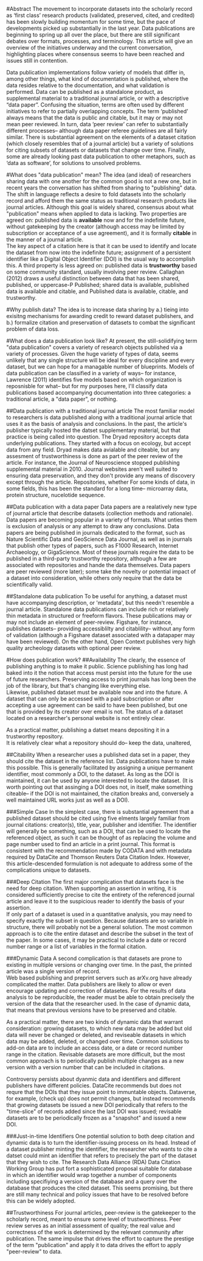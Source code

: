 #Abstract
The movement to incorporate datasets into the scholarly record as ‘first class’ research products (validated, preserved, cited, and credited) has been slowly building momentum for some time, but the pace of developments picked up substantially in the last year.
Data publications are beginning to spring up all over the place, but there are still significant debates over formats, processes, and terminology.
This article will give an overview of the initiatives underway and the current conversation, highlighting places where consensus seems to have been reached and issues still in contention.

Data publication implementations follow variety of models that differ in, among other things, what kind of documentation is published, where the data resides relative to the documentation, and what validation is performed.
Data can be published as a standalone product, as supplemental material to a traditional journal article, or with a descriptive “data paper”. Confusing the situation, terms are often used by different initiatives to refer to partially overlapping concepts.
The term ‘published’ always means that the data is public and citable, but it may or may not mean peer reviewed.
In turn, data ‘peer  review’ can refer to substantially different processes– although data paper referee guidelines are all fairly similar.
There is substantial agreement on the elements of a dataset citation (which closely resembles that of a journal article) but a variety of solutions for citing subsets of datasets or datasets that change over time.
Finally, some are already looking past data publication to other metaphors, such as ‘data as software’, for solutions to unsolved problems.

#What does "data publication" mean?
The idea (and ideal) of researchers sharing data with one another for the common good is not a new one, but in recent years the conversation has shifted from sharing to "publishing" data.
The shift in language reflects a desire to fold datasets into the scholarly record and afford them the same status as traditional research products like journal articles.
Although this goal is widely shared, consensus about what "publication" means when applied to data is lacking.
Two properties are agreed on: published data is **available** now and for the indefinite future, without gatekeeping by the creator (although access may be limited by subscription or acceptance of a use agreement), and it is formally **citable** in the manner of a journal article.   
The key aspect of a citation here is that it can be used to identify and locate the dataset from now into the indefinite future; assignment of a persistent identifier like a Digital Object Identifier (DOI) is the usual way to accomplish this.
A third property is less agreed on: published data is **trustworthy** based on some community standard, usually involving peer review.
Callaghan (2012) draws a useful distinction between data that has been shared, published, or uppercase-P Published; shared data is available, published data is available and citable, and Published data is available, citable, and trustworthy.

#Why publish data?
The idea is to increase data sharing by a.) tieing into exisitng mechanisms for awarding credit to reward dataset publishers, and b.) formalize citation and preservation of datasets to combat the significant problem of data loss.  

#What does a data publication look like?
At present, the still-solidifying term "data publication" covers a variety of research objects published via a variety of processes.
Given the huge variety of types of data, seems unlikely that any single structure will be ideal for every discipline and every dataset, but we can hope for a managable number of blueprints.
Models of data publication can be classified in a variety of ways– for instance, Lawrence (2011) identifies five models based on which organization is reposnisble for what– but for my purposes here, I'll classify data publications based accompanying documentation into three categories: a traditional article, a "data paper", or nothing.

##Data publication with a traditional journal article
The most familiar model to researchers is data published along with a traditional journal article that uses it as the basis of analysis and conclusions.
In the past, the article's publisher typically hosted the datset supplementary material, but that practice is being called into question.
The Dryad repository accepts data underlying publications.
They started with a focus on ecology, but accept data from any field.
Dryad makes data avialable and citeable, but any assesment of trustworthiness is done as part of the peer review of the article.
For instance, the Journal of Neuroscience stopped publishing supplemental material in 2010.
Journal websites aren't well suited to ensuring data preservation, and they don't provide any means of discovery except through the article.
Repositories, whether 
For some kinds of data, in some fields, this has been the standard for a long time– microarray data, protein structure, nucelotide sequence.

##Data publication with a data paper
Data papers are a realatively new type of journal article that describe datasets (collection methods and rationale).
Data papers are becoming popular in a variety of formats.  What unties them is exclusion of analysis or any attempt to draw any conclusions.
Data papers are being published in journals dedicated to the format, such as Nature Scientific Data and GeoScience Data Journal, as well as in journals that publish other types of papers, such as F1000 Research, Internet Archaeology, or GigaScience.
Most of these journals require the data to be published in a third-party trustworthy repository, although a few are associated with repositories and hande the data themselves.
Data papers are peer reviewed (more later); some take the novelty or potential impact of a dataset into consideration, while others only require that the data be scientifically valid.

##Standalone data publication
To be useful for anything, a dataset must have accompanying description, or 'metadata', but this needn't resemble a journal article.
Standalone data publications can include rich or relatively thin metadata in structured or freeform flavors.
These publications may or may not include an element of peer-review.
Figshare, for instance, publishes datasets– providing accessiblilty and citablility– without any form of validation (although a Figshare dataset associated with a datapaper may have been reviewed).
On the other hand, Open Context publishes very high quality archeology datasets with optional peer review.  

#How does publication work?
##Availability
The clearly, the essence of publishing anything is to make it public.  Science publishing has long had baked into it the notion that access must persist into the future for the use of future researchers.  Preserving access to print journals has long been the job of the library, but that's changing like everything else.  
Likewise, published dataset must be available now and into the future.
A dataset that can only be accessed with a paid subscription or after accepting a use agreement can be said to have been published, but one that is provided by its creator over email is not.
The status of a dataset located on a researcher's personal website is not entirely clear.

As a practical matter, publishing a datset means depositing it in a trustworthy repository.  
It is relatively clear what a repository should do– keep the data, unaltered, 

##Citability
When a researcher uses a published data set in a paper, they should cite the dataset in the reference list.
Data publications have to make this possible.
This is generally facilitated by assigning a unique permanent identifier, most commonly a DOI, to the dataset.
As long as the DOI is maintained, it can be used by anyone interested to locate the dataset.
(It is worth pointing out that assinging a DOI does not, in itself, make something citeable– if the DOI is not maintained, the citation breaks and, conversely a well maintained URL works just as well as a DOI).

###Simple Case
In the simplest case, there is substantial agreement that a published dataset should be cited using five elments largely familiar from journal citations: creator(s), title, year, publisher and identifier.
The identifier will generally be something, such as a DOI, that can be used to locate the referenced object, as such it can be thought of as replacing the volume and page number used to find an article in a print journal.
This format is consistent with the recommendation made by CODATA and with metadata required by DataCite and Thomson Reuters Data Citation Index.
However, this article-descended formulation is not adequate to address some of the complications unique to datasets.

###Deep Citation
The first major complication that datasets face is the need for deep citation.
When supporting an assertion in writing, it is considered sufficiently precise to cite the entirety of the referenced journal article and leave it to the suspicious reader to identify the basis of your assertion.  
If only part of a dataset is used in a quantitative analysis, you may need to specify exactly the subset in question.
Because datasets are so variable in structure, there will probably not be a general solution.
The most common approach is to cite the entire dataset and describe the subset in the text of the paper.
In some cases, it may be practical to include a date or record number range or a list of variables in the formal citation.  

###Dynamic Data
A second complication is that datasets are prone to existing in multiple versions or changing over time.
In the past, the printed article was a single version of record.  
Web based publishing and preprint servers such as arXv.org have already complicated the matter.
Data publishers are likely to allow or even encourage updating and correction of datasetes.
For the results of data analysis to be reproducible, the reader must be able to obtain precisely the version of the data that the researcher used.
In the case of dynamic data, that means that previous versions have to be preserved and citable.

As a practical matter, there are two kinds of dynamic data that warrant consideration: growing datasets, to which new data may be added but old data will never be changed or deleted, and reviseable datasets in which data may be added, deleted, or changed over time.
Common solutions to add-on data are to include an access date, or a date or record number range in the citation.
Revisable datasets are more difficult, but the most common approach is to periodically publish multiple changes as a new version with a version number that can be included in citations.

Controversy persists about dyanmic data and identifiers and different publishers have different policies.
DataCite recommends but does not requre that the DOIs that they issue point to immuntable objects.
Dataverse, for example, (check up) does not permit changes, but instead recommends that growing datasets be issued a new DOI periodically that refers to the "time-slice" of records added since the last DOI was issued; revisable datasets are to be periodically frozen as a "snapshot" and issued a new DOI.

###Just-in-time Identifiers
One potential solution to both deep citation and dynamic data is to turn the identifier-issuing process on its head.
Instead of a dataset publisher minting the identifier, the researcher who wants to cite a datset could mint an identifier that refers to precisely the part of the dataset that they wish to cite.
The Research Data Alliance (RDA) Data Citation Working Group has put fort a sophisticated proposal suitable for database in which an identifier would wrap together a number of components including specifiying a version of the database and a query over the database that produces the cited dataset.
This seems promising, but there are still many technical and policy issues that have to be resolved before this can be widely adopted.

##Trustworthiness
For journal articles, peer-review is the gatekeeper to the scholarly record, meant to ensure some level of trustworthiness.
Peer review serves as an initial assessment of quality; the real value and correctness of the work is determined by the relevant community after publication.
The same impulse that drives the effort to capture the prestige of the term "publication" and apply it to data drives the effort to apply "peer-review" to data.











